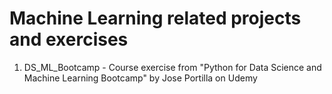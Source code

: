 # Machine Learning related projects and exercises
1. DS_ML_Bootcamp - Course exercise from "Python for Data Science and Machine Learning Bootcamp" by Jose Portilla on Udemy
